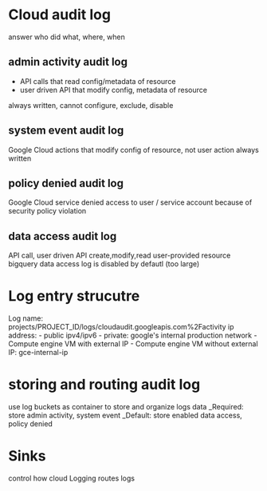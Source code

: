 # Cloud audit log
answer who did what, where, when

## admin activity audit log
- API calls that read config/metadata of resource
- user driven API that modify config, metadata of resource

always written, cannot configure, exclude, disable

## system event audit log
Google Cloud actions that modify config of resource, not user action
always written

## policy denied audit log
Google Cloud service denied access to user / service account because of security policy violation

## data access audit log
API call, user driven API create,modify,read user-provided resource
bigquery data access log is disabled by defautl (too large)

# Log entry strucutre
Log name:  projects/PROJECT_ID/logs/cloudaudit.googleapis.com%2Factivity
ip address:
    - public ipv4/ipv6 
    - private: google's internal production network
    - Compute engine VM with external IP
    - Compute engine VM without external IP: gce-internal-ip

# storing and routing audit log
use log buckets as container to store and organize logs data
_Required: store admin activity, system event
_Default: store enabled data access, policy denied

# Sinks
control how cloud Logging routes logs



